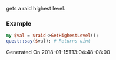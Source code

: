 gets a raid highest level.
### Example

```perl
my $val = $raid->GetHighestLevel();
quest::say($val); # Returns uint
```


Generated On 2018-01-15T13:04:48-08:00